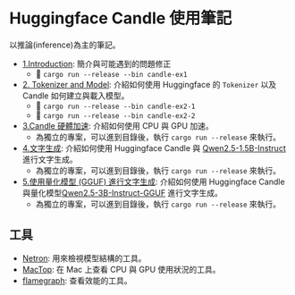 # Huggingface Candle 使用筆記

以推論(inference)為主的筆記。

- [1.Introduction](1.Introduction/README.md): 簡介與可能遇到的問題修正
  - :runner: `cargo run --release --bin candle-ex1`
- [2. Tokenizer and Model](2.tokenizer-and-model/README.md): 介紹如何使用 Huggingface 的 `Tokenizer` 以及 Candle 如何建立與載入模型。
  - :runner: `cargo run --release --bin candle-ex2-1`
  - :runner: `cargo run --release --bin candle-ex2-2`
- [3.Candle 硬體加速](3.device-acceleration/README.md): 介紹如何使用 CPU 與 GPU 加速。
  - 為獨立的專案，可以進到目錄後，執行 `cargo run --release` 來執行。
- [4.文字生成](4.generation/README.md): 介紹如何使用 Huggingface Candle 與 [Qwen2.5-1.5B-Instruct](https://huggingface.co/Qwen/Qwen2.5-1.5B-Instruct) 進行文字生成。
  - 為獨立的專案，可以進到目錄後，執行 `cargo run --release` 來執行。
- [5.使用量化模型 (GGUF) 進行文字生成](5.generation-gguf/README.md): 介紹如何使用 Huggingface Candle 與量化模型[Qwen2.5-3B-Instruct-GGUF](https://huggingface.co/Qwen/Qwen2.5-3B-Instruct-GGUF) 進行文字生成。
  - 為獨立的專案，可以進到目錄後，執行 `cargo run --release` 來執行。

## 工具

- [Netron](https://github.com/lutzroeder/netron): 用來檢視模型結構的工具。
- [MacTop](https://github.com/context-labs/mactop): 在 Mac 上查看 CPU 與 GPU 使用狀況的工具。
- [flamegraph](https://github.com/flamegraph-rs/flamegraph): 查看效能的工具。
